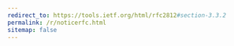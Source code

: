 ```yaml
---
redirect_to: https://tools.ietf.org/html/rfc2812#section-3.3.2
permalink: /r/noticerfc.html
sitemap: false
---
```

